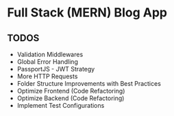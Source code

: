 # Full Stack (MERN) Blog App
## TODOS
- Validation Middlewares
- Global Error Handling
- PassportJS - JWT Strategy
- More HTTP Requests
- Folder Structure Improvements with Best Practices
- Optimize Frontend (Code Refactoring)
- Optimize Backend (Code Refactoring)
- Implement Test Configurations
